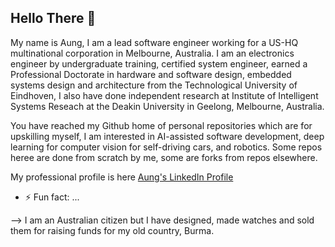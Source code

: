 ## Hello There 👋

My name is Aung, I am a lead software engineer working for a US-HQ multinational corporation in Melbourne, Australia.  I am an electronics engineer by undergraduate training, certified system engineer, earned a Professional Doctorate in hardware and software design, embedded systems design and architecture from the Technological University of Eindhoven, I also have done independent research at Institute of Intelligent Systems Reseach at the Deakin University in Geelong, Melbourne, Australia. 

You have reached my Github home of personal repositories which are for upskilling myself, I am interested in AI-assisted
software development, deep learning for computer vision for self-driving cars, and robotics. Some repos heree are done from
scratch by me, some are forks from repos elsewhere.

My professional profile is here [Aung's LinkedIn Profile](https://www.linkedin.com/in/aungkyawsoe/)

- ⚡ Fun fact: ...

--> I am an Australian citizen but I have designed, made watches and sold them for raising funds for my old country, Burma.
